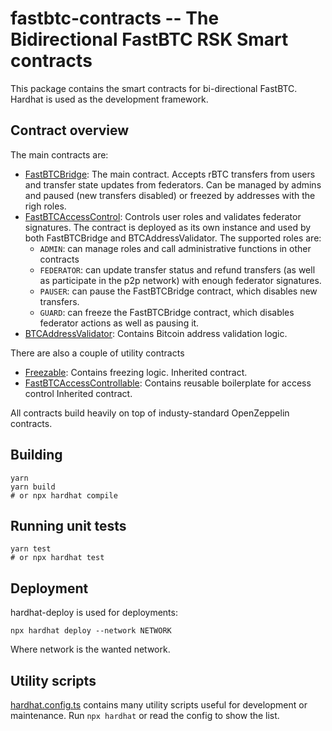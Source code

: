 fastbtc-contracts -- The Bidirectional FastBTC RSK Smart contracts
==================================================================

This package contains the smart contracts for bi-directional FastBTC. Hardhat is used as the development framework.

Contract overview
-----------------

The main contracts are:

- [FastBTCBridge](contracts/FastBTCBridge.sol): The main contract. Accepts rBTC transfers from users and transfer state
  updates from federators. Can be managed by admins and paused (new transfers disabled) or freezed by addresses with
  the righ roles.
- [FastBTCAccessControl](contracts/FastBTCAccessControl.sol): Controls user roles and validates federator signatures.
  The contract is deployed as its own instance and used by both FastBTCBridge and BTCAddressValidator.
  The supported roles are:
    - `ADMIN`: can manage roles and call administrative functions in other contracts 
    - `FEDERATOR`: can update transfer status and refund transfers (as well as participate in the p2p network)
      with enough federator signatures.
    - `PAUSER`: can pause the FastBTCBridge contract, which disables new transfers.
    - `GUARD`: can freeze the FastBTCBridge contract, which disables federator actions as well as pausing it.
- [BTCAddressValidator](contracts/BTCAddressValidator.sol): Contains Bitcoin address validation logic.

There are also a couple of utility contracts

- [Freezable](contracts/Freezable.sol): Contains freezing logic. Inherited contract.
- [FastBTCAccessControllable](contracts/FastBTCAccessControllable.sol): Contains reusable boilerplate for access control
  Inherited contract.

All contracts build heavily on top of industy-standard OpenZeppelin contracts.

Building
--------

```
yarn
yarn build
# or npx hardhat compile
```

Running unit tests
------------------

```
yarn test
# or npx hardhat test
```

Deployment
----------

hardhat-deploy is used for deployments:

```
npx hardhat deploy --network NETWORK
```

Where network is the wanted network.

Utility scripts
---------------

[hardhat.config.ts](hardhat.config.ts) contains many utility scripts useful for development or maintenance.
Run `npx hardhat` or read the config to show the list.
